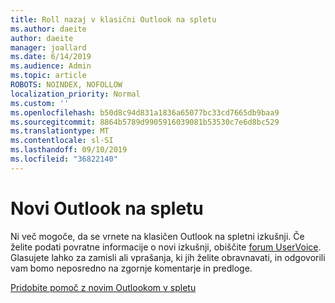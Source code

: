 ```yaml
---
title: Roll nazaj v klasični Outlook na spletu
ms.author: daeite
author: daeite
manager: joallard
ms.date: 6/14/2019
ms.audience: Admin
ms.topic: article
ROBOTS: NOINDEX, NOFOLLOW
localization_priority: Normal
ms.custom: ''
ms.openlocfilehash: b50d8c94d831a1836a65077bc33cd7665db9baa9
ms.sourcegitcommit: 8864b5789d9905916039081b53530c7e6d8bc529
ms.translationtype: MT
ms.contentlocale: sl-SI
ms.lasthandoff: 09/10/2019
ms.locfileid: "36822140"
---
```

# <a name="the-new-outlook-on-the-web"></a>Novi Outlook na spletu

Ni več mogoče, da se vrnete na klasičen Outlook na spletni izkušnji. Če želite podati povratne informacije o novi izkušnji, obiščite [forum UserVoice](https://go.microsoft.com/fwlink/?linkid=2103182). Glasujete lahko za zamisli ali vprašanja, ki jih želite obravnavati, in odgovorili vam bomo neposredno na zgornje komentarje in predloge.

[Pridobite pomoč z novim Outlookom v spletu](https://support.office.com/article/017014cd-2ad0-41ab-8473-6bd8c349d4f8)